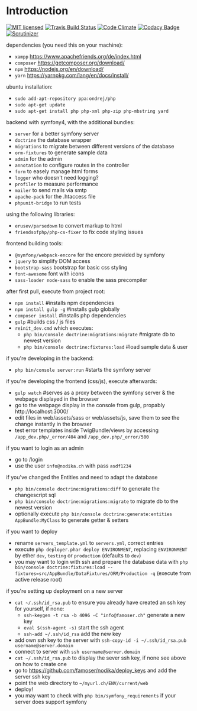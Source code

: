 Introduction
======
[![MIT licensed](https://img.shields.io/badge/license-MIT-blue.svg)](./LICENSE)
[![Travis Build Status](https://travis-ci.org/famoser/nodika.svg?branch=master)](https://travis-ci.org/famoser/nodika)
[![Code Climate](https://codeclimate.com/github/famoser/nodika/badges/gpa.svg)](https://codeclimate.com/github/famoser/nodika)
[![Codacy Badge](https://api.codacy.com/project/badge/Grade/0049282fe1b3437ba8321ec244a3ea93)](https://www.codacy.com/app/famoser/SyncApi-Webpage?utm_source=github.com&amp;utm_medium=referral&amp;utm_content=famoser/nodika&amp;utm_campaign=Badge_Grade)
[![Scrutinizer](https://scrutinizer-ci.com/g/famoser/nodika/badges/quality-score.png?b=master)](https://scrutinizer-ci.com/g/famoser/nodika)

dependencies (you need this on your machine):
 - `xampp` https://www.apachefriends.org/de/index.html
 - `composer` https://getcomposer.org/download/
 - `npm` https://nodejs.org/en/download/
 - `yarn` https://yarnpkg.com/lang/en/docs/install/
 
ubuntu installation:
 - `sudo add-apt-repository ppa:ondrej/php`
 - `sudo apt-get update`
 - `sudo apt-get install php php-xml php-zip php-mbstring yard`

backend with symfony4, with the additional bundles:
 - `server` for a better symfony server
 - `doctrine` the database wrapper 
 - `migrations` to migrate between different versions of the database
 - `orm-fixtures` to generate sample data
 - `admin` for the admin
 - `annotation` to configure routes in the controller
 - `form` to easely manage html forms
 - `logger` who doesn't need logging?
 - `profiler` to measure performance
 - `mailer` to send mails via smtp
 - `apache-pack` for the .htaccess file
 - `phpunit-bridge` to run tests

using the following libraries:
 - `erusev/parsedown` to convert markup to html
 - `friendsofphp/php-cs-fixer` to fix code styling issues
  
frontend building tools:
 - `@symfony/webpack-encore` for the encore provided by symfony
 - `jquery` to simplify DOM access
 - `bootstrap-sass` bootstrap for basic css styling
 - `font-awesome` font with icons
 - `sass-loader node-sass` to enable the sass precompiler

after first pull, execute from project root:
 - `npm install` #installs npm dependencies
 - `npm install gulp -g` #installs gulp globally 
 - `composer install` #installs php dependencies
 - `gulp` #builds css / js files
 - `reinit_dev.cmd` which executes:
	- `php bin/console doctrine:migrations:migrate` #migrate db to newest version
	- `php bin/console doctrine:fixtures:load` #load sample data & user
 
if you're developing in the backend:
 - `php bin/console server:run` #starts the symfony server
 
if you're developing the frontend (css/js), execute afterwards:
 - `gulp watch` #serves as a proxy between the symfony server & the webpage displayed in the browser
 - go to the webpage display in the console from gulp, propably http://localhost:3000/
 - edit files in web/assets/sass or web/assets/js, save them to see the change instantly in the browser
 - test error templates inside TwigBundle/views by accessing `/app_dev.php/_error/404` and `/app_dev.php/_error/500`
 
if you want to login as an admin
 - go to /login
 - use the user `info@nodika.ch` with pass `asdf1234`
 
if you've changed the Entities and need to adapt the database
 - `php bin/console doctrine:migrations:diff` to generate the changescript sql
 - `php bin/console doctrine:migrations:migrate` to migrate db to the newest version
 - optionally execute `php bin/console doctrine:generate:entities AppBundle:MyClass` to generate getter & setters
 
if you want to deploy
 - rename `servers_template.yml` to `servers.yml`, correct entries
 - execute `php deployer.phar deploy ENVIRONMENT`, replacing `ENVIRONMENT` by ether `dev`, `testing` or `production` (defaults to `dev`) 
 - you may want to login with ssh and prepare the database data with `php bin/console doctrine:fixtures:load --fixtures=src/AppBundle/DataFixtures/ORM/Production -q` (execute from active release root)
 
if you're setting up deployment on a new server
 - `cat ~/.ssh/id_rsa.pub` to ensure you already have created an ssh key for yourself, if none:
    - `ssh-keygen -t rsa -b 4096 -C "info@famoser.ch"` generate a new key
    - `eval $(ssh-agent -s)` start the ssh agent
    - `ssh-add ~/.ssh/id_rsa` add the new key
 - add own ssh key to the server with `ssh-copy-id -i ~/.ssh/id_rsa.pub username@server.domain` 
 - connect to server with `ssh username@server.domain`
 - `cat ~/.ssh/id_rsa.pub` to display the sever ssh key, if none see above on how to create one
 - go to https://github.com/famoser/nodika/deploy_keys and add the server ssh key
 - point the web directory to `~/myurl.ch/ENV/current/web`
 - deploy!
 - you may want to check with `php bin/symfony_requirements` if your server does support symfony